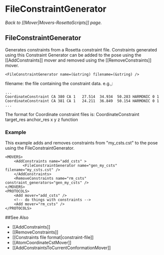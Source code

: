 # FileConstraintGenerator
*Back to [[Mover|Movers-RosettaScripts]] page.*
## FileConstraintGenerator

Generates constraints from a Rosetta constraint file. Constraints generated using this Constraint Generator can be added to the pose using the [[AddConstraints]] mover and removed using the [[RemoveConstraints]] mover.

```
<FileConstraintGenerator name=(&string) filename=(&string) />
```

filename: the file containing the constraint data. e.g.,:

    ...
    CoordinateConstraint CA 380 CA 1   27.514  34.934  50.283 HARMONIC 0 1
    CoordinateConstraint CA 381 CA 1   24.211  36.849  50.154 HARMONIC 0 1
    ...

The format for Coordinate constraint files is:
CoordinateConstraint target_res anchor_res x y z function

### Example

This example adds and removes constraints from "my_csts.cst" to the pose using the FileConstraintGenerator.

```
<MOVERS>
    <AddConstraints name="add_csts" >
        <FileConstraintGenerator name="gen_my_csts" filename="my_csts.cst" />
    </AddConstraints>
    <RemoveConstraints name="rm_csts" constraint_generators="gen_my_csts" />
</MOVERS>
<PROTOCOLS>
    <Add mover="add_csts" />
    <!-- do things with constraints -->
    <Add mover="rm_csts" />
</PROTOCOLS>
```


##See Also

* [[AddConstraints]]
* [[RemoveConstraints]]
* [[Constraints file format|constraint-file]]
* [[AtomCoordinateCstMover]]
* [[AddConstraintsToCurrentConformationMover]]

